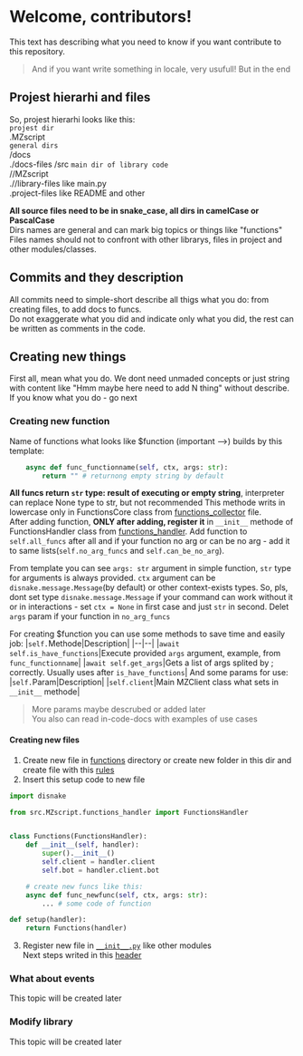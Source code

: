 # Welcome, contributors!
This text has describing what you need to know if you want contribute to this repository.
> And if you want write something in locale, very usufull! But in the end
## Projest hierarhi and files
So, projest hierarhi looks like this:  
`projest dir`  
.MZscript  
`general dirs`  
/docs  
./docs-files
/src
`main dir of library code`  
//MZscript  
.//library-files like main.py  
.project-files like README and other

__All source files need to be in snake_case, all dirs in camelCase or PascalCase__  
Dirs names are general and can mark big topics or things like "functions"  
Files names should not to confront with other librarys, files in project and other modules/classes.
## Commits and they description
All commits need to simple-short describe all thigs what you do: from creating files, to add docs to funcs.  
Do not exaggerate what you did and indicate only what you did, the rest can be written as comments in the code.
## Creating new things
First all, mean what you do. We dont need unmaded concepts or just string with content like "Hmm maybe here need to add N thing" without describe. If you know what you do - go next

### Creating new function
Name of functions what looks like $function (important -->) builds by this template:
```py
    async def func_functionname(self, ctx, args: str):
        return "" # returnong empty string by default
```
__All funcs return `str` type: result of executing or empty string__, interpreter can replace None type to str, but not recommended
This methode writs in lowercase only in FunctionsCore class from [functions_collector](/src/MZscript/functions_collector.py?FunctionsCore) file.  
After adding function, __ONLY after adding, register it__ in `__init__` methode of FunctionsHandler class from [functions_handler](/src/MZscript/functions_handler.py?FunctionsHandler). Add function to `self.all_funcs` after all and if your function no arg or can be no arg - add it to same lists(`self.no_arg_funcs` and `self.can_be_no_arg`).

From template you can see `args: str` argument in simple function, `str` type for arguments is always provided. `ctx` argument can be `disnake.message.Message`(by default) or other context-exists types. So, pls, dont set type `disnake.message.Message` if your command can work without it or in interactions - set `ctx = None` in first case and just `str` in second. Delet `args` param if your function in `no_arg_funcs`

For creating $function you can use some methods to save time and easily job:
|`self.`Methode|Description|
|--|--|
|`await self.is_have_functions`|Execute provided `args` argument, example, from `func_functionname`|
|`await self.get_args`|Gets a list of args splited by ; correctly. Usually uses after `is_have_functions`|
And some params for use:
|`self.`Param|Description|
|`self.client`|Main MZClient class what sets in `__init__` methode|
> More params maybe descrubed or added later  
You also can read in-code-docs with examples of use cases
#### Creating new files
1. Create new file in [functions](/src/MZscript/Functions/) directory or create new folder in this dir and create file with this [rules](/docs/CONTRIBUTING.md#projest-hierarhi-and-files)  
2. Insert this setup code to new file
```py
import disnake

from src.MZscript.functions_handler import FunctionsHandler


class Functions(FunctionsHandler):
    def __init__(self, handler):
        super().__init__()
        self.client = handler.client
        self.bot = handler.client.bot

    # create new funcs like this:
    async def func_newfunc(self, ctx, args: str):
        ... # some code of function

def setup(handler):
    return Functions(handler)
```
3. Register new file in [`__init__.py`](/src/MZscript/Functions/__init__.py) like other modules  
Next steps writed in this [header](https://github.com/MZshnik/MZscript/blob/main/docs/CONTRIBUTING.md#creating-new-function)
### What about events
This topic will be created later
### Modify library
This topic will be created later